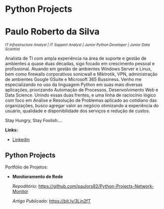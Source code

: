 # Python Projects
# Paulo Roberto da Silva
<sub>*IT Infrastructure Analyst | IT Support Analyst | Junior Python Developer | Junior Data Scientist*</sub>

Analista de TI com ampla experiência na área de suporte e gestão de ambientes a quase duas décadas, sigo focado em crescimento pessoal e profissional. 
Atuando em gestão de ambientes Windows Server e Linux, bem como firewalls corporativos sonicwall e Miktrotik, VPN, administração de ambientes Google GSuite e Microsoft 365 Bussiness. 
Venho me especializando no uso da linguagem Python em suas mais diversas aplicações, priorizando Automação de Processos, Desenvolvimento Web e Data Science. 
Unindo essas duas frentes, e uma linha de raciocínio lógico com foco em Análise e Resolução de Problemas aplicado ao cotidiano das organizações, busco agregar valor ao negócio otimizando a experiência do usuário, qualidade e disponibilidade dos serviços e redução de custos.

Stay Hungry, Stay Foolish....

<!--**Background in:** Python, Developer, Space Operations and Mathematical Optimisation.-->
**Links:**
* [Linkedin](https://www.linkedin.com/in/paulo-roberto-da-silva-88033b164)
<!--* [Medium](https://www.medium.com)-->

## Python Projects
Portfólio de Projetos:

* **Monitoramento de Rede**

   *Repoditório:* https://github.com/paulors82/Python-Projects-Network-Monitor  
   
   *Artigo Publicado:* https://bit.ly/3Ljn2fT
